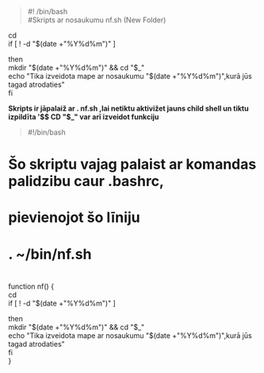 >#! /bin/bash   
#Skripts ar nosaukumu nf.sh (New Folder)

cd  
if [ ! -d "$(date +"%Y%d%m")" ]  
  
then  
mkdir "$(date +"%Y%d%m")" && cd "$_"  
echo "Tika izveidota mape ar nosaukumu "$(date +"%Y%d%m")",kurā jūs tagad atrodaties"  
fi  
  
**Skripts ir jāpalaiž ar . nf.sh ,lai netiktu aktivižet jauns child shell un tiktu izpildīta '$$ CD "$\_" var arī izveidot funkciju**

>#!/bin/bash  
#  Šo skriptu vajag palaist ar komandas palidzibu caur .bashrc,  
# pievienojot šo līniju  
#   . ~/bin/nf.sh  
#  
  
function nf() {  
cd   
if [ ! -d "$(date +"%Y%d%m")" ]  
   
then    
mkdir "$(date +"%Y%d%m")" && cd "$\_"    
echo "Tika izveidota mape ar nosaukumu "$(date +"%Y%d%m")",kurā jūs tagad atrodaties"    
fi    
}  
  
